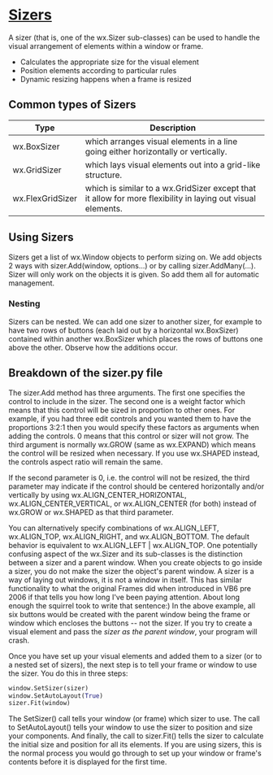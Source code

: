 # [Sizers](https://wiki.wxpython.org/Getting%20Started)

A sizer (that is, one of the wx.Sizer sub-classes) can be used to handle the visual arrangement of elements within a window or frame. 

* Calculates the appropriate size for the visual element 
* Position elements according to particular rules
* Dynamic resizing happens when a frame is resized

## Common types of Sizers

Type | Description
|---|---|
wx.BoxSizer | which arranges visual elements in a line going either horizontally or vertically.
wx.GridSizer | which lays visual elements out into a grid-like structure.
wx.FlexGridSizer | which is similar to a wx.GridSizer except that it allow for more flexibility in laying out visual elements.

## Using Sizers

Sizers get a list of wx.Window objects to perform sizing on. We add objects 2 ways with sizer.Add(window, options...) or by calling sizer.AddMany(...). Sizer will only work on the objects it is given. So add them all for automatic management. 

### Nesting

Sizers can be nested. We can add one sizer to another sizer, for example to have two rows of buttons (each laid out by a horizontal wx.BoxSizer) contained within another wx.BoxSizer which places the rows of buttons one above the other. Observe how the additions occur.

## Breakdown of the sizer.py file

The sizer.Add method has three arguments. The first one specifies the control to include in the sizer. The second one is a weight factor which means that this control will be sized in proportion to other ones. For example, if you had three edit controls and you wanted them to have the proportions 3:2:1 then you would specify these factors as arguments when adding the controls. 0 means that this control or sizer will not grow. The third argument is normally wx.GROW (same as wx.EXPAND) which means the control will be resized when necessary. If you use wx.SHAPED instead, the controls aspect ratio will remain the same.

If the second parameter is 0, i.e. the control will not be resized, the third parameter may indicate if the control should be centered horizontally and/or vertically by using wx.ALIGN_CENTER_HORIZONTAL, wx.ALIGN_CENTER_VERTICAL, or wx.ALIGN_CENTER (for both) instead of wx.GROW or wx.SHAPED as that third parameter.

You can alternatively specify combinations of wx.ALIGN_LEFT, wx.ALIGN_TOP, wx.ALIGN_RIGHT, and wx.ALIGN_BOTTOM. The default behavior is equivalent to wx.ALIGN_LEFT | wx.ALIGN_TOP.
One potentially confusing aspect of the wx.Sizer and its sub-classes is the distinction between a sizer and a parent window. When you create objects to go inside a sizer, you do not make the sizer the object's parent window. A sizer is a way of laying out windows, it is not a window in itself. This has similar functionality to what the original Frames did when introduced in VB6 pre 2006 if that tells you how long I've been paying attention. About long enough the squirrel took to write that sentence:) In the above example, all six buttons would be created with the parent window being the frame or window which encloses the buttons -- not the sizer. If you try to create a visual element and pass the *sizer as the parent window*, your program will crash.

Once you have set up your visual elements and added them to a sizer (or to a nested set of sizers), the next step is to tell your frame or window to use the sizer. You do this in three steps:
```py
window.SetSizer(sizer)
window.SetAutoLayout(True)
sizer.Fit(window)
```
The SetSizer() call tells your window (or frame) which sizer to use. The call to SetAutoLayout() tells your window to use the sizer to position and size your components. And finally, the call to sizer.Fit() tells the sizer to calculate the initial size and position for all its elements. If you are using sizers, this is the normal process you would go through to set up your window or frame's contents before it is displayed for the first time.